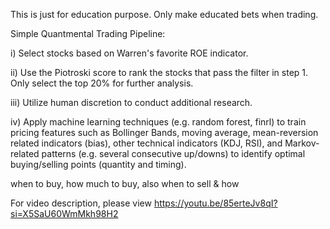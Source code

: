 This is just for education purpose.
Only make educated bets when trading.

Simple Quantmental Trading Pipeline:

i) Select stocks based on Warren's favorite ROE indicator. 

ii) Use the Piotroski score to rank the stocks that pass the filter in step 1. Only select the top 20% for further analysis.

iii) Utilize human discretion to conduct additional research.

iv) Apply machine learning techniques (e.g. random forest, finrl) to train pricing features such as Bollinger Bands, 
moving average, mean-reversion related indicators (bias), other technical indicators (KDJ, RSI), and Markov-related patterns 
(e.g. several consecutive up/downs) to identify optimal buying/selling points (quantity and timing).

when to buy, how much to buy, also when to sell & how

For video description, please view 
https://youtu.be/85erteJv8qI?si=X5SaU60WmMkh98H2